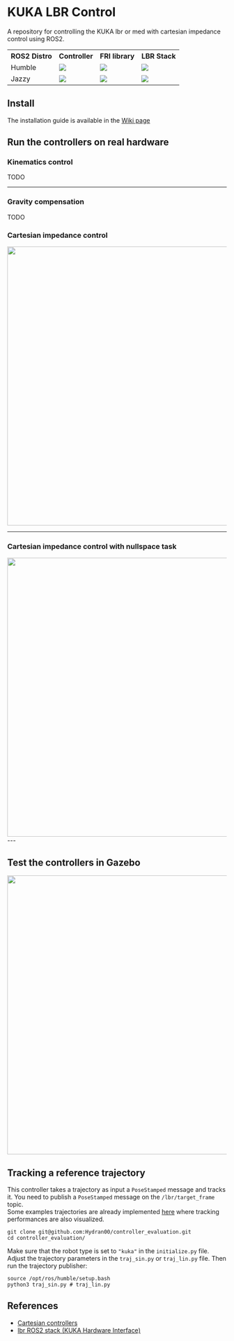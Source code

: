 # KUKA LBR Control  

A repository for controlling the KUKA lbr or med with cartesian impedance control using ROS2.

<table>
    <tr>
        <th>ROS2 Distro</td>
        <th>Controller</td>
        <th>FRI library</th>
        <th>LBR Stack</th>
    </tr>
    <tr>
        <td>Humble</td>
        <td><a href='humble-controllers'><img src='https://github.com/lucabeber/effort_controller/actions/workflows/humble.yml/badge.svg'></a><br/> </td>
        <td><a href='humble-fri-library'><img src='https://github.com/lbr-stack/fri/actions/workflows/build.yaml/badge.svg?branch=fri-1.15'></a><br/> </td>
        <td><a href='humble-lbr-stack'><img src='https://github.com/idra-lab/lbr_fri_ros2_stack/actions/workflows/build-ubuntu-22.04-fri-1.15.yml/badge.svg'></a><br/> </td>
    </tr>
    <td>Jazzy</td>
        <td><a href='jazzy-controllers'><img src='https://github.com/lucabeber/effort_controller/actions/workflows/jazzy.yml/badge.svg'></a><br/> </td>
        <td><a href='jazzy-fri-library'><img src='https://github.com/lbr-stack/fri/actions/workflows/build.yaml/badge.svg?branch=fri-1.15'></a><br/> </td>
        <td><a href='jazzy-lbr-stack'><img src='https://github.com/idra-lab/lbr_fri_ros2_stack/actions/workflows/build-ubuntu-24.04-fri-1.15.yml/badge.svg'></a><br/></td>
    </tr>
</table>

## Install
The installation guide is available in the [Wiki page](https://github.com/idra-lab/kuka_lbr_control/wiki)

## Run the controllers on real hardware
### Kinematics control
TODO

---

### Gravity compensation
TODO

### Cartesian impedance control
<div align="center">
<img src='https://github.com/idra-lab/kuka_impedance/blob/main/assets/cart_impedance.gif' width="640"/>
</div>

---  

### Cartesian impedance control with nullspace task
<div align="center">
<img src='https://github.com/idra-lab/kuka_impedance/blob/main/assets/null_space_impedance.gif' width="640"/>
</div>
---  

## Test the controllers in Gazebo
<img src='https://github.com/idra-lab/kuka_impedance/blob/main/assets/gazebo.gif' width="640"/>
</div>

## Tracking a reference trajectory
This controller takes a trajectory as input a `PoseStamped` message and tracks it.
You need to publish a `PoseStamped` message on the `/lbr/target_frame` topic.  
Some examples trajectories are already implemented [here](https://github.com/Hydran00/controller_evaluation) where tracking performances are also visualized.
```
git clone git@github.com:Hydran00/controller_evaluation.git
cd controller_evaluation/
```
Make sure that the robot type is set to `"kuka"` in the `initialize.py` file. 
Adjust the trajectory parameters in the `traj_sin.py` or `traj_lin.py` file. 
Then run the trajectory publisher:
```
source /opt/ros/humble/setup.bash
python3 traj_sin.py # traj_lin.py
```

## References
- [Cartesian controllers](https://github.com/fzi-forschungszentrum-informatik/cartesian_controllers.git)
- [lbr ROS2 stack (KUKA Hardware Interface)](https://github.com/lbr-stack/lbr_fri_ros2_stack)
